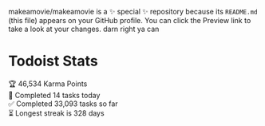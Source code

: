 makeamovie/makeamovie is a ✨ special ✨ repository because its `README.md` (this file) appears on your GitHub profile.
You can click the Preview link to take a look at your changes. darn right ya can

# Todoist Stats

<!-- TODO-IST:START -->
🏆  46,534 Karma Points           
🌸  Completed 14 tasks today           
✅  Completed 33,093 tasks so far           
⏳  Longest streak is 328 days
<!-- TODO-IST:END -->